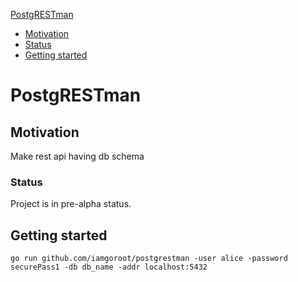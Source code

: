 [PostgRESTman](#postgrestman)

- [Motivation](#motivation)
- [Status](#status)
- [Getting started](#getting-started)

# PostgRESTman

## Motivation

Make rest api having db schema

### Status

Project is in pre-alpha status.

## Getting started

```
go run github.com/iamgoroot/postgrestman -user alice -password securePass1 -db db_name -addr localhost:5432
```

